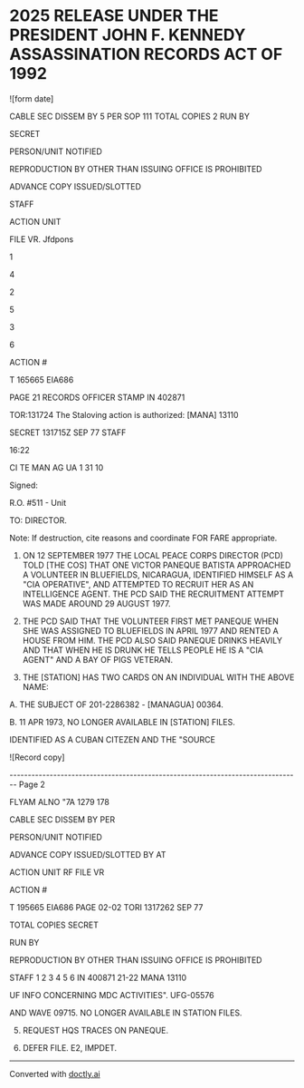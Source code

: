 # 2025 RELEASE UNDER THE PRESIDENT JOHN F. KENNEDY ASSASSINATION RECORDS ACT OF 1992

![form date]

CABLE SEC DISSEM BY 5 PER SOP 111 TOTAL COPIES 2 RUN BY

SECRET

PERSON/UNIT NOTIFIED

REPRODUCTION BY OTHER THAN ISSUING OFFICE IS PROHIBITED

ADVANCE COPY ISSUED/SLOTTED

STAFF

ACTION UNIT

FILE VR. Jfdpons

1

4

2

5

3

6

ACTION #

T 165665 EIA686

PAGE 21 RECORDS OFFICER STAMP IN 402871

TOR:131724 The Staloving action is authorized: [MANA] 13110

SECRET 131715Z SEP 77 STAFF

16:22

CI TE MAN AG UA 1 31 10

Signed:

R.O. #511 - Unit

TO: DIRECTOR.

Note: If destruction, cite reasons and coordinate FOR FARE appropriate.

1. ON 12 SEPTEMBER 1977 THE LOCAL PEACE CORPS DIRECTOR (PCD) TOLD [THE COS] THAT ONE VICTOR PANEQUE BATISTA APPROACHED A VOLUNTEER IN BLUEFIELDS, NICARAGUA, IDENTIFIED HIMSELF AS A "CIA OPERATIVE", AND ATTEMPTED TO RECRUIT HER AS AN INTELLIGENCE AGENT. THE PCD SAID THE RECRUITMENT ATTEMPT WAS MADE AROUND 29 AUGUST 1977.

2. THE PCD SAID THAT THE VOLUNTEER FIRST MET PANEQUE WHEN SHE WAS ASSIGNED TO BLUEFIELDS IN APRIL 1977 AND RENTED A HOUSE FROM HIM. THE PCD ALSO SAID PANEQUE DRINKS HEAVILY AND THAT WHEN HE IS DRUNK HE TELLS PEOPLE HE IS A "CIA AGENT" AND A BAY OF PIGS VETERAN.

4. THE [STATION] HAS TWO CARDS ON AN INDIVIDUAL WITH THE ABOVE NAME:

A. THE SUBJECT OF 201-2286382 - [MANAGUA] 00364.

B. 11 APR 1973, NO LONGER AVAILABLE IN [STATION] FILES.

IDENTIFIED AS A CUBAN CITEZEN AND THE "SOURCE

![Record copy]


-------------------------------------------------------------------------------- Page 2

FLYAM ALNO
"7A 1279 178

CABLE SEC DISSEM BY PER

PERSON/UNIT NOTIFIED

ADVANCE COPY ISSUED/SLOTTED BY AT

ACTION UNIT RF FILE VR

ACTION #

T 195665 EIA686 PAGE 02-02
TORI 1317262 SEP 77

TOTAL COPIES
SECRET

RUN BY

REPRODUCTION BY OTHER THAN
ISSUING OFFICE IS PROHIBITED

STAFF
1
2
3
4
5
6
IN 400871
21-22
MANA 13110

UF INFO CONCERNING MDC ACTIVITIES". UFG-05576

AND WAVE 09715. NO LONGER AVAILABLE IN
STATION FILES.

5. REQUEST HQS TRACES ON PANEQUE.

6. DEFER FILE. E2, IMPDET.


---
Converted with [doctly.ai](https://doctly.ai)